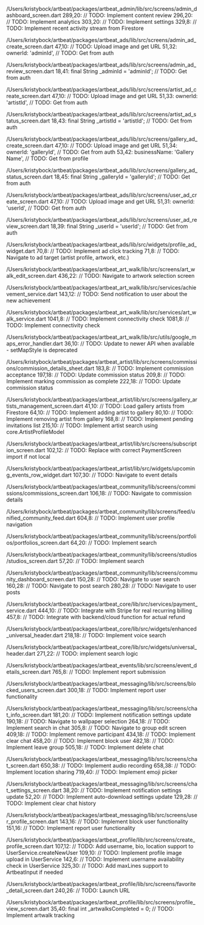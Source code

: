 /Users/kristybock/artbeat/packages/artbeat_admin/lib/src/screens/admin_dashboard_screen.dart
  289,20:                 // TODO: Implement content review
  296,20:                 // TODO: Implement analytics
  303,20:                 // TODO: Implement settings
  329,8:     // TODO: Implement recent activity stream from Firestore

/Users/kristybock/artbeat/packages/artbeat_ads/lib/src/screens/admin_ad_create_screen.dart
  47,10:       // TODO: Upload image and get URL
  51,32:         ownerId: 'adminId', // TODO: Get from auth

/Users/kristybock/artbeat/packages/artbeat_ads/lib/src/screens/admin_ad_review_screen.dart
  18,41:   final String _adminId = 'adminId'; // TODO: Get from auth

/Users/kristybock/artbeat/packages/artbeat_ads/lib/src/screens/artist_ad_create_screen.dart
  47,10:       // TODO: Upload image and get URL
  51,33:         ownerId: 'artistId', // TODO: Get from auth

/Users/kristybock/artbeat/packages/artbeat_ads/lib/src/screens/artist_ad_status_screen.dart
  18,43:   final String _artistId = 'artistId'; // TODO: Get from auth

/Users/kristybock/artbeat/packages/artbeat_ads/lib/src/screens/gallery_ad_create_screen.dart
  47,10:       // TODO: Upload image and get URL
  51,34:         ownerId: 'galleryId', // TODO: Get from auth
  53,42:         businessName: 'Gallery Name', // TODO: Get from profile

/Users/kristybock/artbeat/packages/artbeat_ads/lib/src/screens/gallery_ad_status_screen.dart
  18,45:   final String _galleryId = 'galleryId'; // TODO: Get from auth

/Users/kristybock/artbeat/packages/artbeat_ads/lib/src/screens/user_ad_create_screen.dart
  47,10:       // TODO: Upload image and get URL
  51,31:         ownerId: 'userId', // TODO: Get from auth

/Users/kristybock/artbeat/packages/artbeat_ads/lib/src/screens/user_ad_review_screen.dart
  18,39:   final String _userId = 'userId'; // TODO: Get from auth

/Users/kristybock/artbeat/packages/artbeat_ads/lib/src/widgets/profile_ad_widget.dart
  70,8:     // TODO: Implement ad click tracking
  71,8:     // TODO: Navigate to ad target (artist profile, artwork, etc.)

/Users/kristybock/artbeat/packages/artbeat_art_walk/lib/src/screens/art_walk_edit_screen.dart
  436,22:                   // TODO: Navigate to artwork selection screen

/Users/kristybock/artbeat/packages/artbeat_art_walk/lib/src/services/achievement_service.dart
  143,12:         // TODO: Send notification to user about the new achievement

/Users/kristybock/artbeat/packages/artbeat_art_walk/lib/src/services/art_walk_service.dart
  1041,8:     // TODO: Implement connectivity check
  1081,8:     // TODO: Implement connectivity check

/Users/kristybock/artbeat/packages/artbeat_art_walk/lib/src/utils/google_maps_error_handler.dart
  36,10:       // TODO: Update to newer API when available - setMapStyle is deprecated

/Users/kristybock/artbeat/packages/artbeat_artist/lib/src/screens/commissions/commission_details_sheet.dart
  183,8:     // TODO: Implement commission acceptance
  197,18:               // TODO: Update commission status
  209,8:     // TODO: Implement marking commission as complete
  222,18:               // TODO: Update commission status

/Users/kristybock/artbeat/packages/artbeat_artist/lib/src/screens/gallery_artists_management_screen.dart
  41,10:       // TODO: Load gallery artists from Firestore
  64,10:       // TODO: Implement adding artist to gallery
  80,10:       // TODO: Implement removing artist from gallery
  168,8:     // TODO: Implement pending invitations list
  215,10:       // TODO: Implement artist search using core.ArtistProfileModel

/Users/kristybock/artbeat/packages/artbeat_artist/lib/src/screens/subscription_screen.dart
  102,12:         // TODO: Replace with correct PaymentScreen import if not local

/Users/kristybock/artbeat/packages/artbeat_artist/lib/src/widgets/upcoming_events_row_widget.dart
  107,30:                           // TODO: Navigate to event details

/Users/kristybock/artbeat/packages/artbeat_community/lib/screens/commissions/commissions_screen.dart
  106,18:               // TODO: Navigate to commission details

/Users/kristybock/artbeat/packages/artbeat_community/lib/screens/feed/unified_community_feed.dart
  604,8:     // TODO: Implement user profile navigation

/Users/kristybock/artbeat/packages/artbeat_community/lib/screens/portfolios/portfolios_screen.dart
  64,20:                 // TODO: Implement search

/Users/kristybock/artbeat/packages/artbeat_community/lib/screens/studios/studios_screen.dart
  57,20:                 // TODO: Implement search

/Users/kristybock/artbeat/packages/artbeat_community/lib/screens/community_dashboard_screen.dart
  150,28:                         // TODO: Navigate to user search
  160,28:                         // TODO: Navigate to post search
  280,28:                         // TODO: Navigate to user posts

/Users/kristybock/artbeat/packages/artbeat_core/lib/src/services/payment_service.dart
  444,10:       // TODO: Integrate with Stripe for real recurring billing
  457,8:     // TODO: Integrate with backend/cloud function for actual refund

/Users/kristybock/artbeat/packages/artbeat_core/lib/src/widgets/enhanced_universal_header.dart
  218,18:               // TODO: Implement voice search

/Users/kristybock/artbeat/packages/artbeat_core/lib/src/widgets/universal_header.dart
  271,22:                   // TODO: implement search logic

/Users/kristybock/artbeat/packages/artbeat_events/lib/src/screens/event_details_screen.dart
  765,8:     // TODO: Implement report submission

/Users/kristybock/artbeat/packages/artbeat_messaging/lib/src/screens/blocked_users_screen.dart
  300,18:               // TODO: Implement report user functionality

/Users/kristybock/artbeat/packages/artbeat_messaging/lib/src/screens/chat_info_screen.dart
  181,20:                 // TODO: Implement notification settings update
  190,18:               // TODO: Navigate to wallpaper selection
  264,18:               // TODO: Implement search in chat
  305,8:     // TODO: Navigate to group edit screen
  409,18:               // TODO: Implement remove participant
  434,18:               // TODO: Implement clear chat
  458,20:                 // TODO: Implement block user
  482,18:               // TODO: Implement leave group
  505,18:               // TODO: Implement delete chat

/Users/kristybock/artbeat/packages/artbeat_messaging/lib/src/screens/chat_screen.dart
  650,38:                                   // TODO: Implement audio recording
  658,38:                                   // TODO: Implement location sharing
  719,40:                                     // TODO: Implement emoji picker

/Users/kristybock/artbeat/packages/artbeat_messaging/lib/src/screens/chat_settings_screen.dart
  38,20:                 // TODO: Implement notification settings update
  52,20:                 // TODO: Implement auto-download settings update
  129,28:                         // TODO: Implement clear chat history

/Users/kristybock/artbeat/packages/artbeat_messaging/lib/src/screens/user_profile_screen.dart
  143,16:             // TODO: Implement block user functionality
  151,16:             // TODO: Implement report user functionality

/Users/kristybock/artbeat/packages/artbeat_profile/lib/src/screens/create_profile_screen.dart
  107,12:         // TODO: Add username, bio, location support to UserService.createNewUser
  109,10:       // TODO: Implement profile image upload in UserService
  142,6:   // TODO: Implement username availability check in UserService
  325,30:                           // TODO: Add maxLines support to ArtbeatInput if needed

/Users/kristybock/artbeat/packages/artbeat_profile/lib/src/screens/favorite_detail_screen.dart
  240,26:                       // TODO: Launch URL

/Users/kristybock/artbeat/packages/artbeat_profile/lib/src/screens/profile_view_screen.dart
  35,40:   final int _artwalksCompleted = 0; // TODO: Implement artwalk tracking